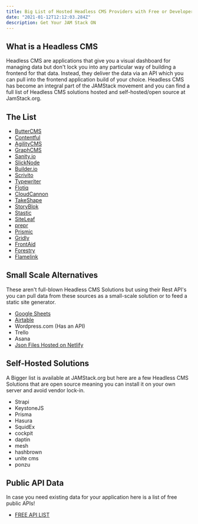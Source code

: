 ```yaml
---
title: Big List of Hosted Headless CMS Providers with Free or Developer Tier in 2021
date: "2021-01-12T12:12:03.284Z"
description: Get Your JAM Stack ON
---
```


## What is a Headless CMS

Headless CMS are applications that give you a visual dashboard for managing data but don't lock you into any particular way of building a frontend for that data. Instead, they deliver the data via an API which you can pull into the frontend application build of your choice. Headless CMS has become an integral part of the JAMStack movement and you can find a full list of Headless CMS solutions hosted and self-hosted/open source at JamStack.org.

## The List

- [ButterCMS](https://buttercms.com/)
- [Contentful](https://www.contentful.com/)
- [AgilityCMS](https://agilitycms.com/)
- [GraphCMS](https://graphcms.com/)
- [Sanity.io](https://www.sanity.io/)
- [SlickNode](https://slicknode.com/)
- [Builder.io](https://www.builder.io/)
- [Scrivito](https://www.scrivito.com/)
- [Typewriter](https://www.typewriter.cloud/)
- [Flotiq](https://flotiq.com/#pricing)
- [CloudCannon](https://cloudcannon.com/pricing/)
- [TakeShape](https://www.takeshape.io/pricing/)
- [StoryBlok](https://www.storyblok.com/pricing)
- [Stastic](https://editor.stastic.net/#/)
- [SiteLeaf](https://www.siteleaf.com/plans/)
- [prepr](https://prepr.io/pricing)
- [Prismic](https://prismic.io/pricing)
- [Gridly](https://www.gridly.com/pricing/)
- [FrontAid](https://frontaid.io/)
- [Forestry](https://forestry.io/pricing/)
- [Flamelink](https://flamelink.io/pricing)

## Small Scale Alternatives

These aren't full-blown Headless CMS Solutions but using their Rest API's you can pull data from these sources as a small-scale solution or to feed a static site generator.

- [Google Sheets](https://www.youtube.com/watch?v=GF8ybYKINtA&list=PLY6oTPmKnKbYonuqTHD-RyTAHmWvM1-kU&index=3)
- [Airtable](https://www.youtube.com/watch?v=pGOddJe1kEE&list=PLY6oTPmKnKbYonuqTHD-RyTAHmWvM1-kU&index=1)
- Wordpress.com (Has an API)
- Trello
- Asana
- [Json Files Hosted on Netlify](https://tuts.alexmercedcoder.dev/2020/NetlifyJSONApi/)

## Self-Hosted Solutions

A Bigger list is available at JAMStack.org but here are a few Headless CMS Solutions that are open source meaning you can install it on your own server and avoid vendor lock-in.

- Strapi
- KeystoneJS
- Prisma
- Hasura
- SquidEx
- cockpit
- daptin
- mesh
- hashbrown
- unite cms
- ponzu

## Public API Data

In case you need existing data for your application here is a list of free public APIs!

- [FREE API LIST](https://github.com/public-apis/public-apis)
